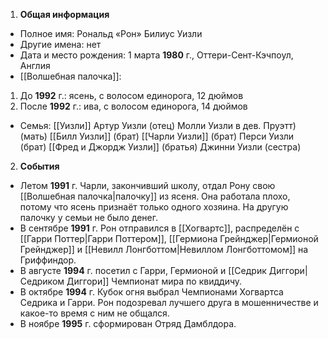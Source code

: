 1. **Общая информация**
 - Полное имя: Рональд «Рон» Билиус Уизли
 - Другие имена: нет
 - Дата и место рождения: 1 марта **1980** г., Оттери-Сент-Кэчпоул, Англия
 - [[Волшебная палочка]]:
 1) До **1992** г.: ясень, с волосом единорога, 12 дюймов
 2) После **1992** г.: ива, с волосом единорога, 14 дюймов
 - Семья: [[Уизли]]
	Артур Уизли (отец)
	Молли Уизли в дев. Пруэтт) (мать)
	[[Билл Уизли]] (брат)
	[[Чарли Уизли]] (брат)
	Перси Уизли (брат)
	[[Фред и Джордж Уизли]] (братья)
	Джинни Уизли (сестра)

2. **События**
 - Летом **1991** г. Чарли, закончивший школу, отдал Рону свою [[Волшебная палочка|палочку]] из ясеня. Она работала плохо, потому что ясень признаёт только одного хозяина. На другую палочку у семьи не было денег.
 - В сентябре **1991** г. Рон отправился в [[Хогвартс]], распределён с [[Гарри Поттер|Гарри Поттером]], [[Гермиона Грейнджер|Гермионой Грейнджер]] и [[Невилл Лонгботтом|Невиллом Лонгботтомом]] на Гриффиндор.
 - В августе **1994** г. посетил с Гарри, Гермионой и [[Седрик Диггори|Седриком Диггори]] Чемпионат мира по квиддичу.
 - В октябре **1994** г. Кубок огня выбрал Чемпионами Хогвартса Седрика и Гарри. Рон подозревал лучшего друга в мошенничестве и какое-то время с ним не общался.
 - В ноябре **1995** г. сформирован Отряд Дамблдора.